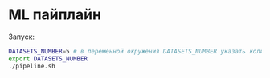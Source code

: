 # ML пайплайн

Запуск:
```bash
DATASETS_NUMBER=5 # в переменной окружения DATASETS_NUMBER указать количество датасетов для генерации
export DATASETS_NUMBER
./pipeline.sh
```